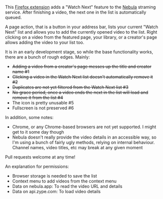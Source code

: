 This [Firefox extension](https://addons.mozilla.org/en-US/firefox/addon/nebula-watchnext/) adds a "Watch Next" feature to the [Nebula](https://nebula.app) straming service. After finishing a video, the next one in the list is automatically queued.

A page action, that is a button in your address bar, lists your current "Watch Next" list and allows you to add the currently opened video to the list.
Right clicking on a video from the featured page, your library, or a creator's page allows adding the video to your list too.

It is in an early development stage, so while the base functionality works, there are a bunch of rough edges. Mainly:

- ~~Adding a video from a creator's page messes up the title and creator name #1~~
- ~~Clicking a video in the Watch Next list doesn't automatically remove it #2~~
- ~~Duplicates are not yet filtered from the Watch Next list #3~~
- ~~No grace period, once a video ends the next in the list will load and remove it from the list #4~~
- The icon is pretty unusable #5
- Fullscreen is not preserved #6

In addition, some notes:

- Chrome, or any Chrome-based browsers are not yet supported. I might get to it some day though
- Nebula doesn't really provide the video details in an accessible way, so I'm using a bunch of fairly ugly methods, relying on internal behaviour. Channel names, video titles, etc may break at any given moment

Pull requests welcome at any time!

An explanation for permissions:

- Browser storage is needed to save the list
- Context menu to add videos from the context menu
- Data on nebula.app: To read the video URL and details
- Data on api.zype.com: To load video details